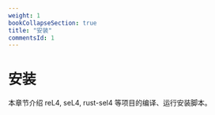 ```yaml
---
weight: 1
bookCollapseSection: true
title: "安装"
commentsId: 1 
---
```


# 安装

本章节介绍 reL4, seL4, rust-sel4 等项目的编译、运行安装脚本。

